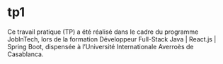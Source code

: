 # tp1
Ce travail pratique (TP) a été réalisé dans le cadre du programme JobInTech, lors de la formation Développeur Full-Stack Java | React.js | Spring Boot, dispensée à l’Université Internationale Averroès de Casablanca. 

